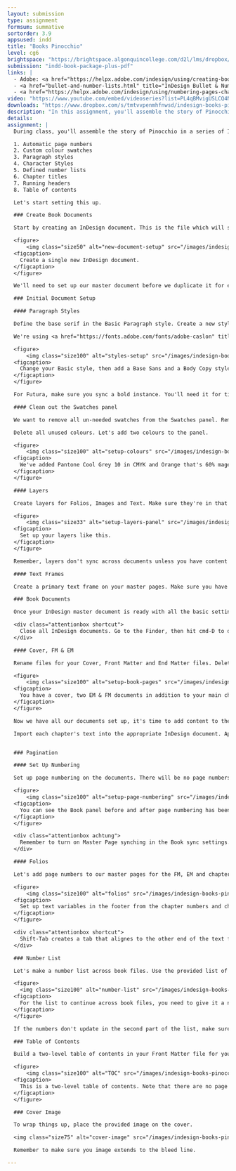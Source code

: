 ```yaml
---
layout: submission
type: assignment
formsum: summative
sortorder: 3.9
appsused: indd
title: "Books Pinocchio"
level: cg6
brightspace: "https://brightspace.algonquincollege.com/d2l/lms/dropbox/user/folder_submit_files.d2l?db=291691&grpid=0&isprv=0&bp=0&ou=314375"
submission: "indd-book-package-plus-pdf"
links: |
  - Adobe: <a href="https://helpx.adobe.com/indesign/using/creating-book-files.html" title="Adobe: Help, Creating Books in InDesign" target="_blank">Creating Books</a>
  - <a href="bullet-and-number-lists.html" title="InDesign Bullet & Number Lists">About defined lists</a>
  - <a href="https://helpx.adobe.com/indesign/using/numbering-pages-chapters-sections.html" title="InDesign: Numbering Chapters" target="_blank">Numbering Chapters</a>
video: "https://www.youtube.com/embed/videoseries?list=PL4qBMvigUSLCQ4NQ5PzDMzi9Vs8p8aUtG"
downloads: "https://www.dropbox.com/s/tmtvvpenmhfnwsd/indesign-books-pinocchio.zip?dl=1"
description: "In this assignment, you'll assemble the story of Pinocchio in an InDesign book which includes automatic numbering of pages & chapters, a table of contents, running headers, synchronized styles & swatches."
details:
assignment: |
  During class, you'll assemble the story of Pinocchio in a series of InDesign documents which will make up an InDesign book file. It will include a cover, front and end matter documents and the story content. All the features are:

  1. Automatic page numbers
  2. Custom colour swatches
  3. Paragraph styles
  4. Character Styles
  5. Defined number lists
  6. Chapter titles
  7. Running headers
  8. Table of contents

  Let's start setting this up.

  ### Create Book Documents

  Start by creating an InDesign document. This is the file which will serve as the master file from which all the other book files will be based. This is the format:

  <figure>
      <img class="size50" alt="new-document-setup" src="/images/indesign-books-pinocchio/new-document-setup.jpg">
  <figcaption>
    Create a single new InDesign document.
  </figcaption>
  </figure>

  We'll need to set up our master document before we duplicate it for each chapter. Remember, if you leave unwanted content in the panels in this document, it'll be present in all your book files. We don't want that. That's why it's important to plan ahead to build this document properly.

  ### Initial Document Setup

  #### Paragraph Styles

  Define the base serif in the Basic Paragraph style. Create a new style for the Base-Sans paragraph style. Create styles as shown below. Changing their appearance isn't that important for now.

  We're using <a href="https://fonts.adobe.com/fonts/adobe-caslon" title="Adobe Fonts: Adobe Caslon Pro" target="_blank">Adobe Caslon Pro</a> for body copy and <a href="https://fonts.adobe.com/fonts/futura-pt" title="Adobe Fonts: Futura PT" target="_blank">Futura PT</a> for titles. They're both on Adobe Fonts.

  <figure>
      <img class="size100" alt="styles-setup" src="/images/indesign-books-pinocchio/styles-setup.jpg">
  <figcaption>
    Change your Basic style, then add a Base Sans and a Body Copy style.
  </figcaption>
  </figure>

  For Futura, make sure you sync a bold instance. You'll need it for titles and the TOC later on.

  #### Clean out the Swatches panel

  We want to remove all un-needed swatches from the Swatches panel. Remember that book sync is non-destructive. It only adds content across documents, it doesn't remove any. That's why this needs to be done at the outset.

  Delete all unused colours. Let's add two colours to the panel.

  <figure>
      <img class="size100" alt="setup-colours" src="/images/indesign-books-pinocchio/setup-colours.jpg">
  <figcaption>
    We've added Pantone Cool Grey 10 in CMYK and Orange that's 60% magenta and 100% yellow.
  </figcaption>
  </figure>

  #### Layers

  Create layers for Folios, Images and Text. Make sure they're in that order. Folios underneath, then images, and text on top of everything.

  <figure>
      <img class="size33" alt="setup-layers-panel" src="/images/indesign-books-pinocchio/setup-layers-panel.jpg">
  <figcaption>
    Set up your layers like this.
  </figcaption>
  </figure>

  Remember, layers don't sync across documents unless you have content on them on master pages. When the master pages sync, the layers get created.

  #### Text Frames

  Create a primary text frame on your master pages. Make sure you have one on each master. Thread them together on the master. When you import your text in the next steps, hold the Shift key. That will make the text thread onto all the pages. Cool, eh?

  ### Book Documents

  Once your InDesign master document is ready with all the basic settings, we can duplicate it to have a total of seven files. See the image below.

  <div class="attentionbox shortcut">
    Close all InDesign documents. Go to the Finder, then hit cmd-D to duplicate the file until you have seven of them.
  </div>

  #### Cover, FM & EM

  Rename files for your Cover, Front Matter and End Matter files. Delete pages from the files to match the image below. Once all your InDesign documents are created, make a new Book file. Add the documents to the book file.

  <figure>
      <img class="size100" alt="setup-book-pages" src="/images/indesign-books-pinocchio/setup-book-pages.jpg">
  <figcaption>
    You have a cover, two EM & FM documents in addition to your main chapter documents, all in a book file.
  </figcaption>
  </figure>

  Now we have all our documents set up, it's time to add content to them. Remember to keep all book documents open <mark>except for the Cover and the End Matter file</mark>. We don't want them to sync the page numbers. They don't need them.

  Import each chapter's text into the appropriate InDesign document. Apply the Body Copy paragraph style to the text. Style the chapter numbers and chapter titles, too.


  ### Pagination

  #### Set Up Numbering

  Set up page numbering on the documents. There will be no page numbers on the cover document, obviously. We want lower case roman numerals for the Front Matter document, ie: i, ii, iii, iv, etc... There'll be regular arabic numerals for the chapter files of the document. ie: 1, 2, 3, 4, etc...

  <figure>
      <img class="size100" alt="setup-page-numbering" src="/images/indesign-books-pinocchio/setup-page-numbering.jpg">
  <figcaption>
    You can see the Book panel before and after page numbering has been adjusted.
  </figcaption>
  </figure>

  <div class="attentionbox achtung">
    Remember to turn on Master Page synching in the Book sync settings. Option-click on the Sync button to do so.
  </div>

  #### Folios

  Let's add page numbers to our master pages for the FM, EM and chapters. Make sure they're on the Folio layer and on the Master Page. Create a paragraph style for them.

  <figure>
      <img class="size100" alt="folios" src="/images/indesign-books-pinocchio/folios.jpg">
  <figcaption>
    Set up text variables in the footer from the chapter numbers and chapter titles.
  </figcaption>
  </figure>

  <div class="attentionbox shortcut">
    Shift-Tab creates a tab that alignes to the other end of the text frame. Use this in your folio text frame as shown.
  </div>

  ### Number List

  Let's make a number list across book files. Use the provided list of Pinocchio characters. You'll need to create a defined list in Paragraph Styles.

  <figure>
    <img class="size100" alt="number-list" src="/images/indesign-books-pinocchio/number-list.jpg">
  <figcaption>
    For the list to continue across book files, you need to give it a name in its paragraph style.
  </figcaption>
  </figure>

  If the numbers don't update in the second part of the list, make sure you update them from the Book panel's menu.

  ### Table of Contents

  Build a two-level table of contents in your Front Matter file for your document, including all the necessary paragraph styles.

  <figure>
      <img class="size100" alt="TOC" src="/images/indesign-books-pinocchio/toc.jpg">
  <figcaption>
    This is a two-level table of contents. Note that there are no page numbers on the first level entries.
  </figcaption>
  </figure>

  ### Cover Image

  To wrap things up, place the provided image on the cover.

  <img class="size75" alt="cover-image" src="/images/indesign-books-pinocchio/cover-image.jpg">

  Remember to make sure you image extends to the bleed line.

---
```

